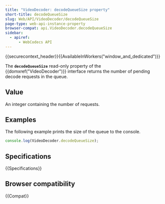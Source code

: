 ```yaml
---
title: "VideoDecoder: decodeQueueSize property"
short-title: decodeQueueSize
slug: Web/API/VideoDecoder/decodeQueueSize
page-type: web-api-instance-property
browser-compat: api.VideoDecoder.decodeQueueSize
sidebar:
  - apiref:
      - WebCodecs API
---
```


{{securecontext_header}}{{AvailableInWorkers("window_and_dedicated")}}

The **`decodeQueueSize`** read-only property of the {{domxref("VideoDecoder")}} interface returns the number of pending decode requests in the queue.

## Value

An integer containing the number of requests.

## Examples

The following example prints the size of the queue to the console.

```js
console.log(VideoDecoder.decodeQueueSize);
```

## Specifications

{{Specifications}}

## Browser compatibility

{{Compat}}
